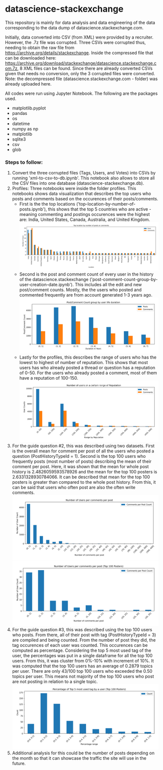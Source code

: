 # datascience-stackexchange
This repository is mainly for data analysis and data engineering of the data corresponding to the data dump of datascience.stackexchange.com.

Initially, data converted into CSV (from XML) were provided by a recruiter. However, the .7z file was corrupted. Three CSVs were corrupted thus, needing to obtain the raw file from https://archive.org/details/stackexchange. Inside the compressed file that can be downloaded here: https://archive.org/download/stackexchange/datascience.stackexchange.com.7z, 8 XML files can be found. Since there are already converted CSVs given that needs no conversion, only the 3 corrupted files were converted. Note: the decompressed file (datascience.stackexchange.com - folder) was already uploaded here.

All codes were run using Jupyter Notebook. The following are the packages used.
* matplotlib.pyplot
* pandas
* os
* datetime
* numpy as np
* matplotlib
* sqlite3
* csv
* glob

<h3>Steps to follow:</h3>

1. Convert the three corrupted files (Tags, Users, and Votes) into CSVs by running 'xml-to-csv-to-db.ipynb'. This notebook also allows to store all the CSV files into one database (datascience-stackexchange.db). 
2. Profiles:
  Three notebooks were inside the folder profiles. This notebooks shows data visualization that describes the top users who posts and comments based on the occurences of their posts/comments. 
    * First is the the top locations ('top-location-by-number-of-posts.ipynb'), this shows that the top 5 countries who are active - meaning commenting and postings occurences were the highest are: India, United States, Canada, Australia, and United Kingdom. ![top-location-by-number-of-posts-top-100](https://github.com/radlysevilla/datascience-stackexchange/blob/main/plots/top-location-by-number-of-posts-top-100.png)
    * Second is the post and comment count of every user in the history of the datascience.stackexchange ('post-comment-count-group-by-user-creation-date.ipynb'). This includes all the edit and new post/comment counts. Mostly, the the users who posted and commented frequently are from account generated 1-3 years ago. ![post-comment-count-group-by-user-creation-date](https://github.com/radlysevilla/datascience-stackexchange/blob/main/plots/post-comment-count-group-by-user-creation-date.png)
    * Lastly for the profiles, this describes the range of users who has the lowest to highest of number of reputation. This shows that most users has who already posted a thread or question has a reputation of 0-50. For the users who already posted a comment, most of them have a reputation of 100-150. ![user-count-group-by-reputation-range-0-500](https://github.com/radlysevilla/datascience-stackexchange/blob/main/plots/user-count-group-by-reputation-range-0-500.png)
3. For the guide question #2, this was described using two datasets. First is the overall mean for comment per post of all the users who posted a question (PostHistoryTypeId = 1). Second is the top 100 users who frequently posts (most number of posts) describing the mean of their comment per post. Here, it was shown that the mean for whole post history is 2.4826059593578926 and the mean for the top 100 posters is 2.6331328930784066. It can be described that mean for the top 100 posters is greater than compared to the whole post history. From this, it can be said that users who often post are also the often write comments. ![comments-per-post-question-all-val](https://github.com/radlysevilla/datascience-stackexchange/blob/main/plots/comments-per-post-question-all-val.png) ![comments-per-post-question-0-35](https://github.com/radlysevilla/datascience-stackexchange/blob/main/plots/comments-per-post-question-0-35.png)
4. For the guide question #3, this was described using the top 100 users who posts. From there, all of their post with tag (PostHistoryTypeId = 3) are compiled and being counted. From the number of post they did, the tag occurences of each user was counted. This occurences can be computed as percentage. Considering the top 5 most used tag of the user, the percentages was put in a single dataframe for all the top 100 users. From this, it was cluster from 0%-10% with increment of 10%. It was computed that the top 100 users has an average of 0.2879 topics per user. There are only 43/100 top 100 users who exceeded the 0.50 topics per user. This means not majority of the top 100 users who post are not posting in relation to a single topic. ![percentage-tag-user-](https://github.com/radlysevilla/datascience-stackexchange/blob/main/plots/percentage-tag-user.png)
5. Additional analysis for this could be the number of posts depending on the month so that it can showcase the traffic the site will use in the future.

   
